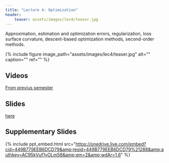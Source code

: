 ```yaml
---
title: "Lecture 4: Optimization"
header:
    teaser: assets/images/lec4/teaser.jpg
---
```


Approximation, estimation and optimization errors, regularization, loss surface
curvature, descent-based optimization methods, second-order methods.




{% include figure image_path="assets/images/lec4/teaser.jpg" alt="" caption="" ref="" %}

## Videos

[From previus semester](https://panoptotech.cloud.panopto.eu/Panopto/Pages/Viewer.aspx?id=d65e5907-e871-404c-b2e8-af5000b79025)

## Slides


[here](https://github.com/vistalab-technion/cs236781/blob/master/assets/236781_lec4_5.pptx)

## Supplementary Slides

{% include ppt_embed.html
src="https://onedrive.live.com/embed?cid=449B779EEB6DCD79&amp;resid=449B779EEB6DCD79%21288&amp;authkey=AC95kVuf1yOLm58&amp;em=2&amp;wdAr=1.6" %}
